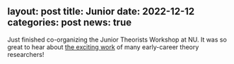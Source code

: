 layout: post
title:  Junior
date:   2022-12-12
categories: post
news: true
---
Just finished co-organizing the Junior Theorists Workshop at NU. 
It was so great to hear about [the exciting work](https://theory.cs.northwestern.edu/events/2021-junior-theorists-workshop/) of many early-career theory researchers! 